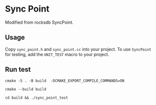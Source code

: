 # Sync Point

Modified from rocksdb SyncPoint.

## Usage

Copy `sync_point.h` and `sync_point.cc` into your project. To use `SyncPoint` for testing, add the `UNIT_TEST` macro to your project.

## Run test

```
cmake -S . -B build  -DCMAKE_EXPORT_COMPILE_COMMANDS=ON

cmake --build build

cd build && ./sync_point_test

```
